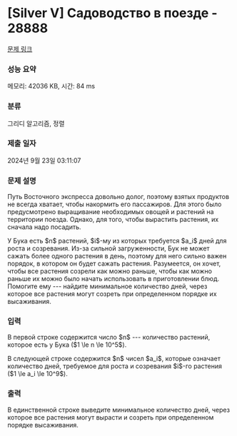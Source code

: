 # [Silver V] Садоводство в поезде - 28888 

[문제 링크](https://www.acmicpc.net/problem/28888) 

### 성능 요약

메모리: 42036 KB, 시간: 84 ms

### 분류

그리디 알고리즘, 정렬

### 제출 일자

2024년 9월 23일 03:11:07

### 문제 설명

<p>Путь Восточного экспресса довольно долог, поэтому взятых продуктов не всегда хватает, чтобы накормить его пассажиров. Для этого было предусмотрено выращивание необходимых овощей и растений на территории поезда. Однако, для того, чтобы вырастить растения, их сначала надо посадить. </p>

<p>У Бука есть $n$ растений, $i$-му из которых требуется $a_i$ дней для роста и созревания. Из-за сильной загруженности, Бук не может сажать более одного растения в день, поэтому для него сильно важен порядок, в котором он будет сажать растения. Разумеется, он хочет, чтобы все растения созрели как можно раньше, чтобы как можно раньше их можно было начать использовать в приготовлении блюд. Помогите ему --- найдите минимальное количество дней, через которое все растения могут созреть при определенном порядке их высаживания.</p>

### 입력 

 <p>В первой строке содержится число $n$ --- количество растений, которое есть у Бука ($1 \le n \le 10^5$).</p>

<p>В следующей строке содержится $n$ чисел $a_i$, которые означает количество дней, требуемое для роста и созревания $i$-го растения ($1 \le a_i \le 10^9$). </p>

### 출력 

 <p>В единственной строке выведите минимальное количество дней, через которое все растения могут вырасти и созреть при определенном порядке высаживания.</p>

